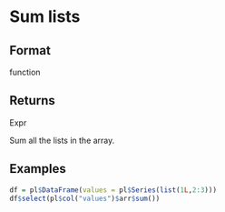 # Sum lists

## Format

function

## Returns

Expr

Sum all the lists in the array.

## Examples

```r
df = pl$DataFrame(values = pl$Series(list(1L,2:3)))
df$select(pl$col("values")$arr$sum())
```